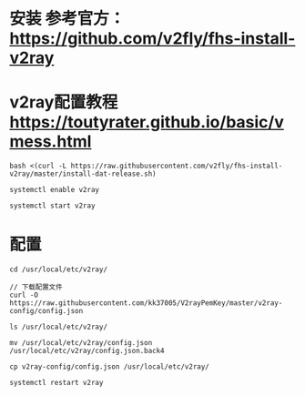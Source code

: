 # 安装 参考官方： https://github.com/v2fly/fhs-install-v2ray
# v2ray配置教程 https://toutyrater.github.io/basic/vmess.html
```
bash <(curl -L https://raw.githubusercontent.com/v2fly/fhs-install-v2ray/master/install-dat-release.sh)

systemctl enable v2ray

systemctl start v2ray
```

# 配置
```
cd /usr/local/etc/v2ray/

// 下载配置文件
curl -O https://raw.githubusercontent.com/kk37005/V2rayPemKey/master/v2ray-config/config.json

ls /usr/local/etc/v2ray/

mv /usr/local/etc/v2ray/config.json /usr/local/etc/v2ray/config.json.back4

cp v2ray-config/config.json /usr/local/etc/v2ray/

systemctl restart v2ray
```
